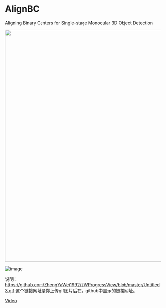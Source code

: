 # AlignBC
 Aligning Binary Centers for Single-stage Monocular 3D Object Detection
 
<img align="center" src="abc_imgs/gif/move_short.gif" width="750">

![image](https://github.com/fyancy/AlignBC/blob/main/abc_imgs/gif/move_crossing.gif)

说明：
https://github.com/ZhengYaWei1992/ZWProgressView/blob/master/Untitled3.gif
这个链接网址是你上传gif图片后在，github中显示的链接网址。

[Video](https://github.com/fyancy/AlignBC/blob/main/abc_imgs/gif/try.mp4)
